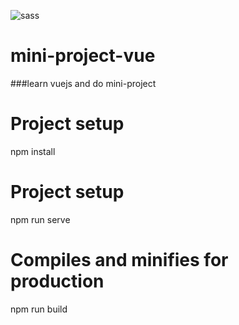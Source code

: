 ![sass](https://user-images.githubusercontent.com/59051643/124556561-459f7d80-dded-11eb-966f-ea78b2c06206.PNG)
# mini-project-vue
###learn vuejs and do mini-project
# Project setup
npm install
# Project setup
npm run serve
# Compiles and minifies for production
npm run build
